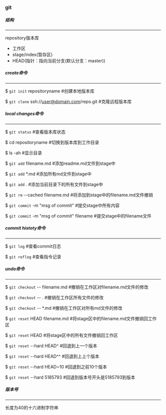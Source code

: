 ### git





##### 结构

---

repository版本库

* 工作区
* stage/index(暂存区)
* HEAD(指针：指向当前分支(默认分支：master))



##### create命令

---

$ `git init` repositoryname		#创建本地版本库

$ `git clone` ssh://user@domain.com/repo.git		#克隆远程版本库



##### local changes命令

---

$ `git status`					#查看版本库状态

$ cd repositoryname				#切换到版本库到工作目录

$ ls -ah							#显示目录

$ `git add` filename.md			#添加readme.md文件到stage中

$ `git add` *.md					#添加所有md文件到stage中

$ `git add` .						#添加当前目录下的所有文件到stage中

$ `git rm` --cached filename.md	#将添加到stage中的filename.md文件撤销

$ `git commit` -m "msg of commit" 	#提交stage中所有内容

$ `git commit` -m "msg of commit" filename		#提交stage中的filename文件



##### commit histoty命令

---

$ `git log`						#查看commit日志

$ `git reflog` 					#查看指令记录



##### undo命令

---

$ `git checkout` -- filename.md	#撤销在工作区对filename.md文件的修改

$ `git checkout` -- .				#撤销在工作区所有文件的修改

$ `git checkout` -- *.md			#撤销在工作区对所有md文件的修改

$ `git reset` HEAD filename.md	#将stage区中的filename.md文件撤销回工作区

$ `git reset` HEAD 				#将stage区中的所有文件撤销回工作区

$ `git reset` --hard HEAD^		#回退到上一个版本

$ `git reset` --hard HEAD^^		#回退到上上个版本

$ `git reset` --hard HEAD~10		#回退到之前10个版本

$ `git reset` --hard 5185793		#回退到版本号开头是5185793到版本



##### 版本号

---

长度为40的十六进制字符串